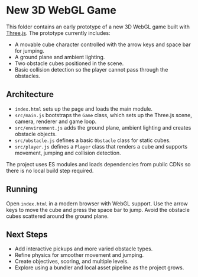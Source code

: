 # New 3D WebGL Game

This folder contains an early prototype of a new 3D WebGL game built with [Three.js](https://threejs.org/). The prototype currently includes:
- A movable cube character controlled with the arrow keys and space bar for jumping.
- A ground plane and ambient lighting.
- Two obstacle cubes positioned in the scene.
- Basic collision detection so the player cannot pass through the obstacles.

## Architecture

- `index.html` sets up the page and loads the main module.
- `src/main.js` bootstraps the `Game` class, which sets up the Three.js scene, camera, renderer and game loop.
- `src/environment.js` adds the ground plane, ambient lighting and creates obstacle objects.
- `src/obstacle.js` defines a basic `Obstacle` class for static cubes.
- `src/player.js` defines a `Player` class that renders a cube and supports movement, jumping and collision detection.

The project uses ES modules and loads dependencies from public CDNs so there is no local build step required.

## Running

Open `index.html` in a modern browser with WebGL support. Use the arrow keys to move the cube and press the space bar to jump. Avoid the obstacle cubes scattered around the ground plane.

## Next Steps

- Add interactive pickups and more varied obstacle types.
- Refine physics for smoother movement and jumping.
- Create objectives, scoring, and multiple levels.
- Explore using a bundler and local asset pipeline as the project grows.
